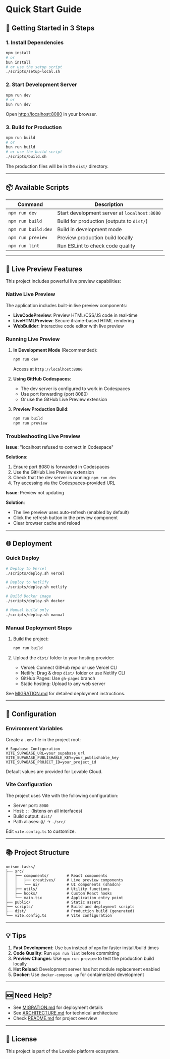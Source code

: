 # Quick Start Guide

## 🚀 Getting Started in 3 Steps

### 1. Install Dependencies

```bash
npm install
# or
bun install
# or use the setup script
./scripts/setup-local.sh
```

### 2. Start Development Server

```bash
npm run dev
# or
bun run dev
```

Open [http://localhost:8080](http://localhost:8080) in your browser.

### 3. Build for Production

```bash
npm run build
# or
bun run build
# or use the build script
./scripts/build.sh
```

The production files will be in the `dist/` directory.

---

## 📦 Available Scripts

| Command | Description |
|---------|-------------|
| `npm run dev` | Start development server at `localhost:8080` |
| `npm run build` | Build for production (outputs to `dist/`) |
| `npm run build:dev` | Build in development mode |
| `npm run preview` | Preview production build locally |
| `npm run lint` | Run ESLint to check code quality |

---

## 🎯 Live Preview Features

This project includes powerful live preview capabilities:

### Native Live Preview

The application includes built-in live preview components:
- **LiveCodePreview**: Preview HTML/CSS/JS code in real-time
- **LiveHTMLPreview**: Secure iframe-based HTML rendering
- **WebBuilder**: Interactive code editor with live preview

### Running Live Preview

1. **In Development Mode** (Recommended):
   ```bash
   npm run dev
   ```
   Access at `http://localhost:8080`

2. **Using GitHub Codespaces**:
   - The dev server is configured to work in Codespaces
   - Use port forwarding (port 8080)
   - Or use the GitHub Live Preview extension

3. **Preview Production Build**:
   ```bash
   npm run build
   npm run preview
   ```

### Troubleshooting Live Preview

**Issue**: "localhost refused to connect in Codespace"

**Solutions**:
1. Ensure port 8080 is forwarded in Codespaces
2. Use the GitHub Live Preview extension
3. Check that the dev server is running: `npm run dev`
4. Try accessing via the Codespaces-provided URL

**Issue**: Preview not updating

**Solution**:
- The live preview uses auto-refresh (enabled by default)
- Click the refresh button in the preview component
- Clear browser cache and reload

---

## 🌐 Deployment

### Quick Deploy

```bash
# Deploy to Vercel
./scripts/deploy.sh vercel

# Deploy to Netlify
./scripts/deploy.sh netlify

# Build Docker image
./scripts/deploy.sh docker

# Manual build only
./scripts/deploy.sh manual
```

### Manual Deployment Steps

1. Build the project:
   ```bash
   npm run build
   ```

2. Upload the `dist/` folder to your hosting provider:
   - Vercel: Connect GitHub repo or use Vercel CLI
   - Netlify: Drag & drop `dist/` folder or use Netlify CLI
   - GitHub Pages: Use `gh-pages` branch
   - Static hosting: Upload to any web server

See [MIGRATION.md](MIGRATION.md) for detailed deployment instructions.

---

## 🔧 Configuration

### Environment Variables

Create a `.env` file in the project root:

```env
# Supabase Configuration
VITE_SUPABASE_URL=your_supabase_url
VITE_SUPABASE_PUBLISHABLE_KEY=your_publishable_key
VITE_SUPABASE_PROJECT_ID=your_project_id
```

Default values are provided for Lovable Cloud.

### Vite Configuration

The project uses Vite with the following configuration:
- Server port: `8080`
- Host: `::` (listens on all interfaces)
- Build output: `dist/`
- Path aliases: `@/` → `./src/`

Edit `vite.config.ts` to customize.

---

## 📚 Project Structure

```
unison-tasks/
├── src/
│   ├── components/        # React components
│   │   ├── creatives/     # Live preview components
│   │   └── ui/            # UI components (shadcn)
│   ├── utils/             # Utility functions
│   ├── hooks/             # Custom React hooks
│   └── main.tsx           # Application entry point
├── public/                # Static assets
├── scripts/               # Build and deployment scripts
├── dist/                  # Production build (generated)
└── vite.config.ts         # Vite configuration
```

---

## 💡 Tips

1. **Fast Development**: Use `bun` instead of `npm` for faster install/build times
2. **Code Quality**: Run `npm run lint` before committing
3. **Preview Changes**: Use `npm run preview` to test the production build locally
4. **Hot Reload**: Development server has hot module replacement enabled
5. **Docker**: Use `docker-compose up` for containerized development

---

## 🆘 Need Help?

- See [MIGRATION.md](MIGRATION.md) for deployment details
- See [ARCHITECTURE.md](ARCHITECTURE.md) for technical architecture
- Check [README.md](README.md) for project overview

---

## 📄 License

This project is part of the Lovable platform ecosystem.
